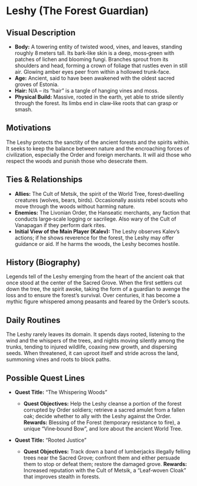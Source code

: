 # Leshy (The Forest Guardian)

## Visual Description
- **Body:** A towering entity of twisted wood, vines, and leaves, standing roughly 8 meters tall. Its bark‑like skin is a deep, moss‑green with patches of lichen and blooming fungi. Branches sprout from its shoulders and head, forming a crown of foliage that rustles even in still air. Glowing amber eyes peer from within a hollowed trunk‑face.
- **Age:** Ancient, said to have been awakened with the oldest sacred groves of Estonia.
- **Hair:** N/A – its “hair” is a tangle of hanging vines and moss.
- **Physical Build:** Massive, rooted in the earth, yet able to stride silently through the forest. Its limbs end in claw‑like roots that can grasp or smash.

## Motivations
The Leshy protects the sanctity of the ancient forests and the spirits within. It seeks to keep the balance between nature and the encroaching forces of civilization, especially the Order and foreign merchants. It will aid those who respect the woods and punish those who desecrate them.

## Ties & Relationships
- **Allies:** The Cult of Metsik, the spirit of the World Tree, forest‑dwelling creatures (wolves, bears, birds). Occasionally assists rebel scouts who move through the woods without harming nature.
- **Enemies:** The Livonian Order, the Hanseatic merchants, any faction that conducts large‑scale logging or sacrilege. Also wary of the Cult of Vanapagan if they perform dark rites.
- **Initial View of the Main Player (Kalev):** The Leshy observes Kalev’s actions; if he shows reverence for the forest, the Leshy may offer guidance or aid. If he harms the woods, the Leshy becomes hostile.

## History (Biography)
Legends tell of the Leshy emerging from the heart of the ancient oak that once stood at the center of the Sacred Grove. When the first settlers cut down the tree, the spirit awoke, taking the form of a guardian to avenge the loss and to ensure the forest’s survival. Over centuries, it has become a mythic figure whispered among peasants and feared by the Order’s scouts.

## Daily Routines
The Leshy rarely leaves its domain. It spends days rooted, listening to the wind and the whispers of the trees, and nights moving silently among the trunks, tending to injured wildlife, coaxing new growth, and dispersing seeds. When threatened, it can uproot itself and stride across the land, summoning vines and roots to block paths.

## Possible Quest Lines
- **Quest Title:** “The Whispering Woods”
  - **Quest Objectives:** Help the Leshy cleanse a portion of the forest corrupted by Order soldiers; retrieve a sacred amulet from a fallen oak; decide whether to ally with the Leshy against the Order.
  **Rewards:** Blessing of the Forest (temporary resistance to fire), a unique “Vine‑bound Bow”, and lore about the ancient World Tree.

- **Quest Title:** “Rooted Justice”
  - **Quest Objectives:** Track down a band of lumberjacks illegally felling trees near the Sacred Grove; confront them and either persuade them to stop or defeat them; restore the damaged grove.
  **Rewards:** Increased reputation with the Cult of Metsik, a “Leaf‑woven Cloak” that improves stealth in forests.
